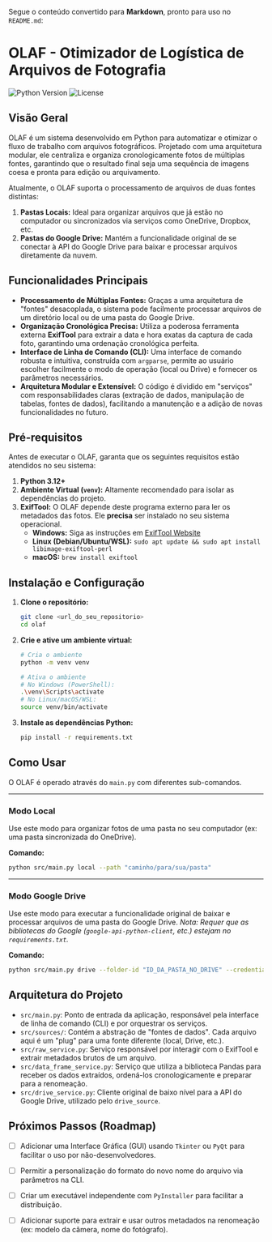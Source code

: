 Segue o conteúdo convertido para **Markdown**, pronto para uso no `README.md`:

# OLAF - Otimizador de Logística de Arquivos de Fotografia

![Python Version](https://img.shields.io/badge/python-3.12+-blue.svg)
![License](https://img.shields.io/badge/license-MIT-green.svg)

## Visão Geral

OLAF é um sistema desenvolvido em Python para automatizar e otimizar o fluxo de trabalho com arquivos fotográficos. Projetado com uma arquitetura modular, ele centraliza e organiza cronologicamente fotos de múltiplas fontes, garantindo que o resultado final seja uma sequência de imagens coesa e pronta para edição ou arquivamento.

Atualmente, o OLAF suporta o processamento de arquivos de duas fontes distintas:
1. **Pastas Locais:** Ideal para organizar arquivos que já estão no computador ou sincronizados via serviços como OneDrive, Dropbox, etc.
2. **Pastas do Google Drive:** Mantém a funcionalidade original de se conectar à API do Google Drive para baixar e processar arquivos diretamente da nuvem.

## Funcionalidades Principais

- **Processamento de Múltiplas Fontes:** Graças a uma arquitetura de "fontes" desacoplada, o sistema pode facilmente processar arquivos de um diretório local ou de uma pasta do Google Drive.
- **Organização Cronológica Precisa:** Utiliza a poderosa ferramenta externa **ExifTool** para extrair a data e hora exatas da captura de cada foto, garantindo uma ordenação cronológica perfeita.
- **Interface de Linha de Comando (CLI):** Uma interface de comando robusta e intuitiva, construída com `argparse`, permite ao usuário escolher facilmente o modo de operação (local ou Drive) e fornecer os parâmetros necessários.
- **Arquitetura Modular e Extensível:** O código é dividido em "serviços" com responsabilidades claras (extração de dados, manipulação de tabelas, fontes de dados), facilitando a manutenção e a adição de novas funcionalidades no futuro.

## Pré-requisitos

Antes de executar o OLAF, garanta que os seguintes requisitos estão atendidos no seu sistema:

1. **Python 3.12+**
2. **Ambiente Virtual (`venv`):** Altamente recomendado para isolar as dependências do projeto.
3. **ExifTool:** O OLAF depende deste programa externo para ler os metadados das fotos. Ele **precisa** ser instalado no seu sistema operacional.
   - **Windows:** Siga as instruções em [ExifTool Website](https://exiftool.org/install.html#Windows)
   - **Linux (Debian/Ubuntu/WSL):** `sudo apt update && sudo apt install libimage-exiftool-perl`
   - **macOS:** `brew install exiftool`

## Instalação e Configuração

1. **Clone o repositório:**
   ```bash
   git clone <url_do_seu_repositorio>
   cd olaf
   ```

2. **Crie e ative um ambiente virtual:**

   ```bash
   # Cria o ambiente
   python -m venv venv

   # Ativa o ambiente
   # No Windows (PowerShell):
   .\venv\Scripts\activate
   # No Linux/macOS/WSL:
   source venv/bin/activate
   ```

3. **Instale as dependências Python:**

   ```bash
   pip install -r requirements.txt
   ```

## Como Usar

O OLAF é operado através do `main.py` com diferentes sub-comandos.

---

### **Modo Local**

Use este modo para organizar fotos de uma pasta no seu computador (ex: uma pasta sincronizada do OneDrive).

**Comando:**

```bash
python src/main.py local --path "caminho/para/sua/pasta"
```

---

### **Modo Google Drive**

Use este modo para executar a funcionalidade original de baixar e processar arquivos de uma pasta do Google Drive.
*Nota: Requer que as bibliotecas do Google (`google-api-python-client`, etc.) estejam no `requirements.txt`.*

**Comando:**

```bash
python src/main.py drive --folder-id "ID_DA_PASTA_NO_DRIVE" --credentials "caminho/para/credentials.json"
```

## Arquitetura do Projeto

* `src/main.py`: Ponto de entrada da aplicação, responsável pela interface de linha de comando (CLI) e por orquestrar os serviços.
* `src/sources/`: Contém a abstração de "fontes de dados". Cada arquivo aqui é um "plug" para uma fonte diferente (local, Drive, etc.).
* `src/raw_service.py`: Serviço responsável por interagir com o ExifTool e extrair metadados brutos de um arquivo.
* `src/data_frame_service.py`: Serviço que utiliza a biblioteca Pandas para receber os dados extraídos, ordená-los cronologicamente e preparar para a renomeação.
* `src/drive_service.py`: Cliente original de baixo nível para a API do Google Drive, utilizado pelo `drive_source`.

## Próximos Passos (Roadmap)

* [ ] Adicionar uma Interface Gráfica (GUI) usando `Tkinter` ou `PyQt` para facilitar o uso por não-desenvolvedores.
* [ ] Permitir a personalização do formato do novo nome do arquivo via parâmetros na CLI.
* [ ] Criar um executável independente com `PyInstaller` para facilitar a distribuição.
* [ ] Adicionar suporte para extrair e usar outros metadados na renomeação (ex: modelo da câmera, nome do fotógrafo).


